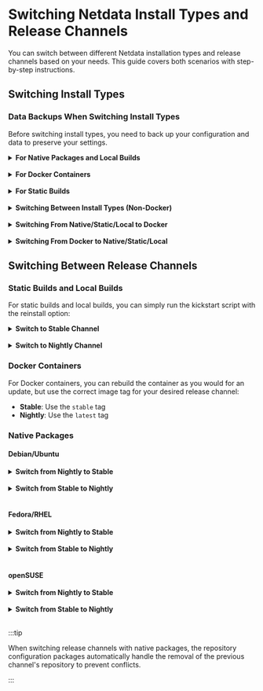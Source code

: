 # Switching Netdata Install Types and Release Channels

You can switch between different Netdata installation types and release channels based on your needs. This guide covers both scenarios with step-by-step instructions.

## Switching Install Types

### Data Backups When Switching Install Types

Before switching install types, you need to back up your configuration and data to preserve your settings.

<details>
<summary><strong>For Native Packages and Local Builds</strong></summary><br/>

When backing up configuration and data for install types other than static builds or Docker containers, you should back up these directories:

- `/etc/netdata` (excluding `/etc/netdata/.environment` and `/etc/netdata/.install-type`)
- `/var/cache/netdata`
- `/var/lib/netdata`

:::warning

You must exclude the `.environment` and `.install-type` files from your backup. Copying these files from one install type to another will break updates.

:::

</details>

<br/>

<details>
<summary><strong>For Docker Containers</strong></summary><br/>

When backing up configuration and data for Docker containers, you should back up these paths from inside the container:

- `/etc/netdata` (excluding `/etc/netdata/.environment` and `/etc/netdata/.install-type`)
- `/var/cache/netdata`
- `/var/lib/netdata`

:::warning

You must exclude the `.environment` and `.install-type` files from your backup. Copying these files from one install type to another will break updates.

:::

</details>

<br/>

<details>
<summary><strong>For Static Builds</strong></summary><br/>

When backing up configuration and data for static builds, you should back up these directories:

- `/opt/netdata/etc/netdata` (excluding `/opt/netdata/etc/netdata/.environment` and `/opt/netdata/etc/netdata/.install-type`)
- `/opt/netdata/var/cache/netdata`
- `/opt/netdata/var/lib/netdata`

:::warning

You must exclude the `.environment` and `.install-type` files from your backup. Copying these files from one install type to another will break updates.

:::

</details>

<br/>

<details>
<summary><strong>Switching Between Install Types (Non-Docker)</strong></summary><br/>

For all install types other than Docker images, you can use this officially supported method:

1. **Back up your configuration and data** that you want to preserve using the appropriate method above.

2. **Run the kickstart script with clean reinstall:**

   ```bash
   wget -O /tmp/netdata-kickstart.sh https://get.netdata.cloud/kickstart.sh
   sh /tmp/netdata-kickstart.sh --reinstall-clean [OPTIONS_FOR_DESIRED_INSTALL_TYPE]
   ```

3. **Restore your backups** to the appropriate paths in the new installation.

</details>

<br/>

<details>
<summary><strong>Switching From Native/Static/Local to Docker</strong></summary><br/>

To switch from a native, static, or local install to a Docker image:

1. **Back up your configuration and data** that you want to preserve.

2. **Uninstall the existing installation:**

   ```bash
   wget -O /tmp/netdata-kickstart.sh https://get.netdata.cloud/kickstart.sh
   sh /tmp/netdata-kickstart.sh --uninstall
   ```

3. **Start the Docker container** for the Netdata agent.

4. **Restore your backup contents** to the respective paths inside the Docker container (the paths within the container are the same as those used for a native package install on the host).

5. **Restart the Docker container** to apply the restored configuration.

</details>

<br/>

<details>
<summary><strong>Switching From Docker to Native/Static/Local</strong></summary><br/>

To switch from a Docker container to a different install type:

1. **Back up your configuration and data** that you want to preserve from inside the container.

2. **Remove the container.**

3. **Install Netdata using the kickstart script:**

   ```bash
   wget -O /tmp/netdata-kickstart.sh https://get.netdata.cloud/kickstart.sh
   sh /tmp/netdata-kickstart.sh [OPTIONS_FOR_DESIRED_INSTALL_TYPE]
   ```

4. **Restore your backups** to the appropriate paths in the new installation.

</details>

## Switching Between Release Channels

### Static Builds and Local Builds

For static builds and local builds, you can simply run the kickstart script with the reinstall option:

<details>
<summary><strong>Switch to Stable Channel</strong></summary><br/>

```bash
wget -O /tmp/netdata-kickstart.sh https://get.netdata.cloud/kickstart.sh
sh /tmp/netdata-kickstart.sh --reinstall --stable-channel
```

</details>

<br/>

<details>
<summary><strong>Switch to Nightly Channel</strong></summary><br/>

```bash
wget -O /tmp/netdata-kickstart.sh https://get.netdata.cloud/kickstart.sh
sh /tmp/netdata-kickstart.sh --reinstall --nightly-channel
```

</details>

### Docker Containers

For Docker containers, you can rebuild the container as you would for an update, but use the correct image tag for your desired release channel:

- **Stable**: Use the `stable` tag
- **Nightly**: Use the `latest` tag

### Native Packages

#### Debian/Ubuntu

<details>
<summary><strong>Switch from Nightly to Stable</strong></summary><br/>

```bash
# Install stable repository (automatically removes nightly repo)
sudo apt install netdata-repo
sudo apt update
sudo apt remove netdata
sudo apt install netdata
```

</details>

<br/>

<details>
<summary><strong>Switch from Stable to Nightly</strong></summary><br/>

```bash
# Install nightly repository (automatically removes stable repo)
sudo apt install netdata-repo-edge
sudo apt update
sudo apt remove netdata
sudo apt install netdata
```

</details>

<br/>

#### Fedora/RHEL

<details>
<summary><strong>Switch from Nightly to Stable</strong></summary><br/>

```bash
# Install stable repository (automatically removes nightly repo)
sudo dnf install --allowerasing netdata-repo
sudo dnf remove netdata
sudo dnf install --refresh netdata
```

</details>

<br/>

<details>
<summary><strong>Switch from Stable to Nightly</strong></summary><br/>

```bash
# Install nightly repository (automatically removes stable repo)
sudo dnf install --allowerasing netdata-repo-edge
sudo dnf remove netdata
sudo dnf install --refresh netdata
```

</details>

<br/>

#### openSUSE

<details>
<summary><strong>Switch from Nightly to Stable</strong></summary><br/>

```bash
# Install stable repository (automatically removes nightly repo)
sudo zypper install --allowerasing netdata-repo
sudo zypper refresh
sudo zypper remove netdata
sudo zypper install netdata
```

</details>

<br/>

<details>
<summary><strong>Switch from Stable to Nightly</strong></summary><br/>

```bash
# Install nightly repository (automatically removes stable repo)
sudo zypper install --allowerasing netdata-repo-edge
sudo zypper refresh
sudo zypper remove netdata
sudo zypper install netdata
```

</details>

<br/>

:::tip

When switching release channels with native packages, the repository configuration packages automatically handle the removal of the previous channel's repository to prevent conflicts.

:::
